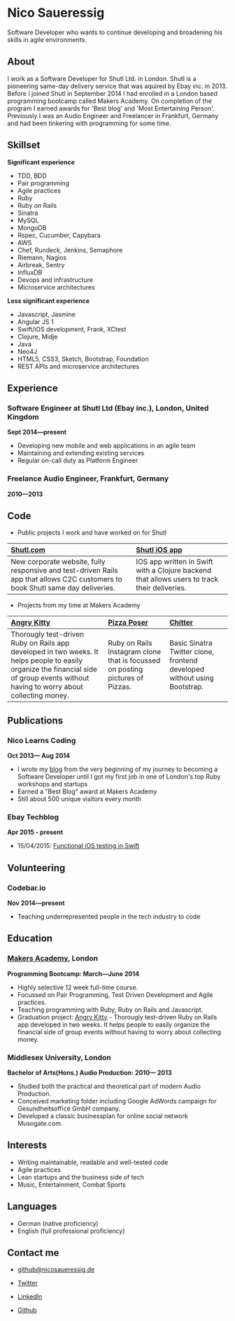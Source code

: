 Nico Saueressig
=========

Software Developer who wants to continue developing and broadening his skills in agile environments.

About
---------------

I work as a Software Developer for Shutl Ltd. in London. Shutl is a pioneering same-day delivery service that was aquired by Ebay inc. in 2013.
Before I joined Shutl in September 2014 I had enrolled in a London based programming bootcamp called Makers Academy. On completion of the program I earned awards for 'Best blog' and 'Most Entertaining Person'.
Previously I was an Audio Engineer and Freelancer in Frankfurt, Germany and had been tinkering with programming for some time.


Skillset
---------------
**Significant experience**

  - TDD, BDD
  - Pair programming
  - Agile practices
  - Ruby
  - Ruby on Rails
  - Sinatra
  - MySQL
  - MongoDB
  - Rspec, Cucumber, Capybara
  - AWS
  - Chef, Rundeck, Jenkins, Semaphore
  - Riemann, Nagios
  - Airbreak, Sentry
  - InfluxDB
  - Devops and infrastructure
  - Microservice architectures

**Less significant experience**
  
  - Javascript, Jasmine
  - Angular JS 1
  - Swift/iOS development, Frank, XCtest
  - Clojure, Midje
  - Java
  - Neo4J
  - HTML5, CSS3, Sketch, Bootstrap, Foundation
  - REST APIs and microservice architectures

Experience
----------
### Software Engineer at Shutl Ltd (Ebay inc.), London, United Kingdom
**Sept 2014&mdash;present**

  - Developing new mobile and web applications in an agile team
  - Maintaining and extending existing services
  - Regular on-call duty as Platform Engineer

### Freelance Audio Engineer, Frankfurt, Germany
**2010&mdash;2013**

Code
-------------

  - Public projects I work and have worked on for Shutl

| [Shutl.com] | [Shutl iOS app]|
|:--------------- |:-------- |
| New corporate website, fully responsive and test-driven Rails app that allows C2C customers to book Shutl same day deliveries.| IOS app written in Swift with a Clojure backend that allows users to track their deliveries. |


  - Projects from my time at Makers Academy

| [Angry Kitty] | [Pizza Poser] | [Chitter] |
|:--------------- |:-------- |:--------- |
| Thorougly test-driven Ruby on Rails app developed in two weeks. It helps people to easily organize the financial side of group events without having to worry about collecting money.| Ruby on Rails Instagram clone that is focussed on posting pictures of Pizzas. | Basic Sinatra Twitter clone, frontend developed without using Bootstrap. |


Publications
---------
### Nico Learns Coding
**Oct 2013&mdash; Aug 2014**

  - I wrote my [blog] from the very beginning of my journey to becoming a Software Developer until I got my first job in one of London's top Ruby workshops and startups
  - Earned a "Best Blog" award at Makers Academy
  - Still about 500 unique visitors every month

### Ebay Techblog
**Apr 2015 - present**

  - 15/04/2015: [Functional iOS testing in Swift]

Volunteering
---------
### Codebar.io
**Nov 2014&mdash;present**

  - Teaching underrepresented people in the tech industry to code  

Education
----------

### [Makers Academy], London
**Programming Bootcamp: March&mdash;June 2014**

  - Highly selective 12 week full-time course.
  - Focussed on Pair Programming, Test Driven Development and Agile practices.
  - Teaching programming with Ruby, Ruby on Rails and Javascript.
  - Graduation project: [Angry Kitty] - Thorougly test-driven Ruby on Rails app developed in two weeks. It helps people to easily organize the financial side of group events without having to worry about collecting money.

### Middlesex University, London
**Bachelor of Arts(Hons.) Audio Production: 2010&mdash; 2013**

 - Studied both the practical and theoretical part of modern Audio Production.
 - Conceived marketing folder including Google AdWords campaign for Gesundheitsoffice GmbH company.
 - Developed a classic businessplan for online social network Musogate.com.

Interests
---------

- Writing maintainable, readable and well-tested code
- Agile practices
- Lean startups and the business side of tech
- Music, Entertainment, Combat Sports

Languages
---------

- German (native proficiency)
- English (full professional proficiency)

Contact me
-------

- [github@nicosaueressig.de]
- [Twitter]
- [LinkedIn]
- [Github]

  [Pizza Poser]:https://github.com/NicoSa/Pizza-Poser
  [Chitter]:https://github.com/NicoSa/Chitter
  [Angry Kitty]:https://github.com/NicoSa/Angry-Kitty

  [Makers Academy]:http://www.makersacademy.com
  [Functional iOS testing in Swift]:http://www.ebaytechblog.com/2015/04/15/functional-ios-testing-in-swift/
  [github@nicosaueressig.de]: mailto:github@nicosaueressig
  [GitHub]:https://github.com/nicosa
  [LinkedIn]:http://uk.linkedin.com/in/nicosaueressig
  [Twitter]:http://twitter.com/nicolrnscodin
  [blog]:http://nicolearnscoding.blogspot.com
  [Repositories on Github]:https://github.com/NicoSa?tab=repositories
  [Shutl.com]:http://shutl.com/uk
  [Shutl iOS app]:https://itunes.apple.com/gb/app/shutl/id958107403?mt=8
